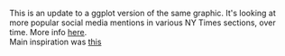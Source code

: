 This is an update to a ggplot version of the same graphic. It's looking at more popular social media mentions in various NY Times sections, over time. More info [here](https://ilanthedataman.squarespace.com/understanding-the-data-game/2013/11/29/social-media-popularity-revisted). 
<br>
Main inspiration was [this](http://bl.ocks.org/nsonnad/4175202)